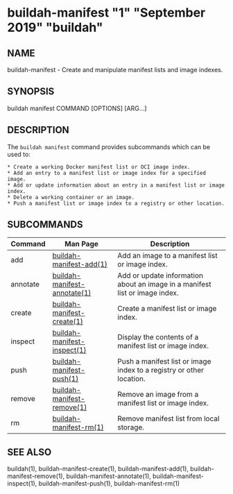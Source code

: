 # buildah-manifest "1" "September 2019" "buildah"

## NAME
buildah-manifest - Create and manipulate manifest lists and image indexes.

## SYNOPSIS
buildah manifest COMMAND [OPTIONS] [ARG...]

## DESCRIPTION
The `buildah manifest` command provides subcommands which can be used to:

    * Create a working Docker manifest list or OCI image index.
    * Add an entry to a manifest list or image index for a specified image.
    * Add or update information about an entry in a manifest list or image index.
    * Delete a working container or an image.
    * Push a manifest list or image index to a registry or other location.

## SUBCOMMANDS

| Command  | Man Page                                                       | Description                                                                 |
| -------  | -------------------------------------------------------------- | --------------------------------------------------------------------------- |
| add      | [buildah-manifest-add(1)](buildah-manifest-add.1.md)           | Add an image to a manifest list or image index.                             |
| annotate | [buildah-manifest-annotate(1)](buildah-manifest-annotate.1.md) | Add or update information about an image in a manifest list or image index. |
| create   | [buildah-manifest-create(1)](buildah-manifest-create.1.md)     | Create a manifest list or image index.                                      |
| inspect  | [buildah-manifest-inspect(1)](buildah-manifest-inspect.1.md)   | Display the contents of a manifest list or image index.                     |
| push     | [buildah-manifest-push(1)](buildah-manifest-push.1.md)         | Push a manifest list or image index to a registry or other location.        |
| remove   | [buildah-manifest-remove(1)](buildah-manifest-remove.1.md)     | Remove an image from a manifest list or image index.                        |
| rm       | [buildah-manifest-rm(1)](buildah-manifest-rm.1.md)             | Remove manifest list from local storage.                                    |

## SEE ALSO
buildah(1), buildah-manifest-create(1), buildah-manifest-add(1), buildah-manifest-remove(1), buildah-manifest-annotate(1), buildah-manifest-inspect(1), buildah-manifest-push(1), buildah-manifest-rm(1)

